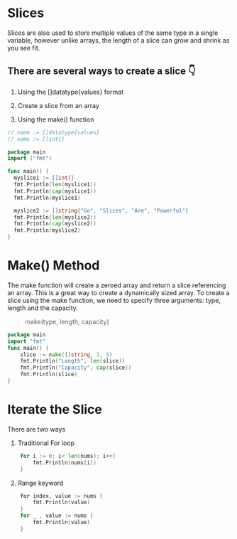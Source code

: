 # Slices

Slices are also used to store multiple values of the same type in a single variable, however unlike arrays, the length of a slice can grow and shrink as you see fit.

## There are several ways to create a slice 👇

1. Using the []datatype{values} format

2. Create a slice from an array

3. Using the make() function

```go
// name := []datatype{values}
// name := []int{}

package main
import ("fmt")

func main() {
  myslice1 := []int{}
  fmt.Println(len(myslice1))
  fmt.Println(cap(myslice1))
  fmt.Println(myslice1)

  myslice2 := []string{"Go", "Slices", "Are", "Powerful"}
  fmt.Println(len(myslice2))
  fmt.Println(cap(myslice2))
  fmt.Println(myslice2)
}
```

# Make() Method

The make function will create a zeroed array and return a slice referencing an array. This is a great way to create a dynamically sized array. To create a slice using the make function, we need to specify three arguments: type, length and the capacity.

 > make(type, length, capacity)

```go
package main
import "fmt"
func main() {
    slice := make([]string, 3, 5)
    fmt.Println("Length", len(slice))
    fmt.Println("Capacity", cap(slice))
    fmt.Println(slice)
}
```

# Iterate the Slice
There are two ways 
1. Traditional For loop

```go
    for i := 0; i< len(nums); i++{
        fmt.Println(nums[i])
    }
```
2. Range keyword

```go
    for index, value := nums {
        fmt.Println(value)
    }
    for _ , value := nums {
        fmt.Println(value)
    }
```